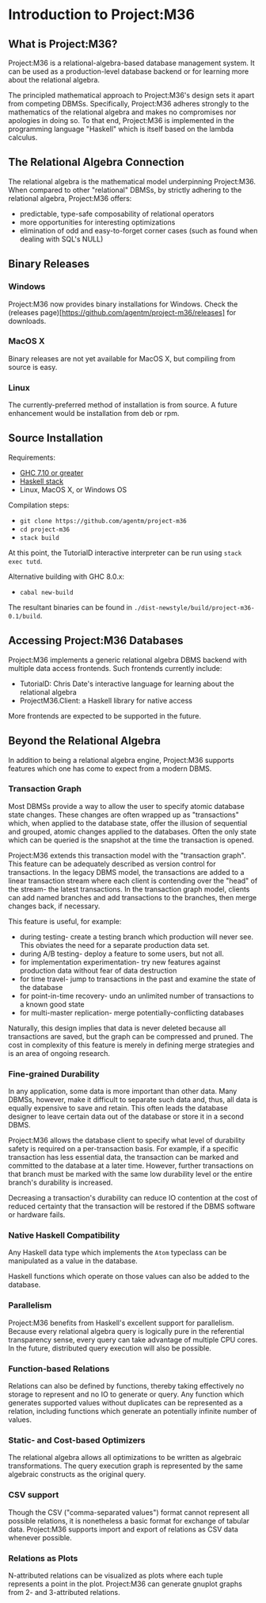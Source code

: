 # Introduction to Project:M36

## What is Project:M36?
Project:M36 is a relational-algebra-based database management system. It can be used as a production-level database backend or for learning more about the relational algebra.

The principled mathematical approach to Project:M36's design sets it apart from competing DBMSs. Specifically, Project:M36 adheres strongly to the mathematics of the relational algebra and makes no compromises nor apologies in doing so. To that end, Project:M36 is implemented in the programming language "Haskell" which is itself based on the lambda calculus.

## The Relational Algebra Connection

The relational algebra is the mathematical model underpinning Project:M36. When compared to other "relational" DBMSs, by strictly adhering to the relational algebra, Project:M36 offers:

* predictable, type-safe composability of relational operators
* more opportunities for interesting optimizations
* elimination of odd and easy-to-forget corner cases (such as found when dealing with SQL's NULL)

## Binary Releases

### Windows
Project:M36 now provides binary installations for Windows. Check the (releases page)[https://github.com/agentm/project-m36/releases] for downloads.

### MacOS X

Binary releases are not yet available for MacOS X, but compiling from source is easy.

### Linux

The currently-preferred method of installation is from source. A future enhancement would be installation from deb or rpm.

## Source Installation

Requirements:

* [GHC 7.10 or greater](https://www.haskell.org/downloads)
* [Haskell stack](https://docs.haskellstack.org/en/stable/README/)
* Linux, MacOS X, or Windows OS

Compilation steps:

* ```git clone https://github.com/agentm/project-m36```
* ```cd project-m36```
* ```stack build```

At this point, the TutorialD interactive interpreter can be run using ```stack exec tutd```.

Alternative building with GHC 8.0.x:

* ```cabal new-build```

The resultant binaries can be found in ```./dist-newstyle/build/project-m36-0.1/build```.

## Accessing Project:M36 Databases

Project:M36 implements a generic relational algebra DBMS backend with multiple data access frontends. Such frontends currently include:

* TutorialD: Chris Date's interactive language for learning about the relational algebra
* ProjectM36.Client: a Haskell library for native access

More frontends are expected to be supported in the future.

## Beyond the Relational Algebra

In addition to being a relational algebra engine, Project:M36 supports features which one has come to expect from a modern DBMS.

### Transaction Graph

Most DBMSs provide a way to allow the user to specify atomic database state changes. These changes are often wrapped up as "transactions" which, when applied to the database state, offer the illusion of sequential and grouped, atomic changes applied to the databases. Often the only state which can be queried is the snapshot at the time the transaction is opened.

Project:M36 extends this transaction model with the "transaction graph". This feature can be adequately described as version control for transactions. In the legacy DBMS model, the transactions are added to a linear transaction stream where each client is contending over the "head" of the stream- the latest transactions. In the transaction graph model, clients can add named branches and add transactions to the branches, then merge changes back, if necessary.

This feature is useful, for example:
* during testing- create a testing branch which production will never see. This obviates the need for a separate production data set.
* during A/B testing- deploy a feature to some users, but not all.
* for implementation experimentation- try new features against production data without fear of data destruction
* for time travel- jump to transactions in the past and examine the state of the database
* for point-in-time recovery- undo an unlimited number of transactions to a known good state
* for multi-master replication- merge potentially-conflicting databases

Naturally, this design implies that data is never deleted because all transactions are saved, but the graph can be compressed and pruned. The cost in complexity of this feature is merely in defining merge strategies and is an area of ongoing research.

### Fine-grained Durability

In any application, some data is more important than other data. Many DBMSs, however, make it difficult to separate such data and, thus, all data is equally expensive to save and retain. This often leads the database designer to leave certain data out of the database or store it in a second DBMS.

Project:M36 allows the database client to specify what level of durability safety is required on a per-transaction basis. For example, if a specific transaction has less essential data, the transaction can be marked and committed to the database at a later time. However, further transactions on that branch must be marked with the same low durability level or the entire branch's durability is increased.

Decreasing a transaction's durability can reduce IO contention at the cost of reduced certainty that the transaction will be restored if the DBMS software or hardware fails.

### Native Haskell Compatibility

Any Haskell data type which implements the ```Atom``` typeclass can be manipulated as a value in the database.

Haskell functions which operate on those values can also be added to the database.

### Parallelism

Project:M36 benefits from Haskell's excellent support for parallelism. Because every relational algebra query is logically pure in the referential transparency sense, every query can take advantage of multiple CPU cores. In the future, distributed query execution will also be possible.

### Function-based Relations

Relations can also be defined by functions, thereby taking effectively no storage to represent and no IO to generate or query. Any function which  generates supported values without duplicates can be represented as a relation, including functions which generate an potentially infinite number of values.

### Static- and Cost-based Optimizers

The relational algebra allows all optimizations to be written as algebraic transformations. The query execution graph is represented by the same algebraic constructs as the original query.

### CSV support

Though the CSV ("comma-separated values") format cannot represent all possible relations, it is nonetheless a basic format for exchange of tabular data. Project:M36 supports import and export of relations as CSV data whenever possible.

### Relations as Plots

N-attributed relations can be visualized as plots where each tuple represents a point in the plot. Project:M36 can generate gnuplot graphs from 2- and 3-attributed relations.
